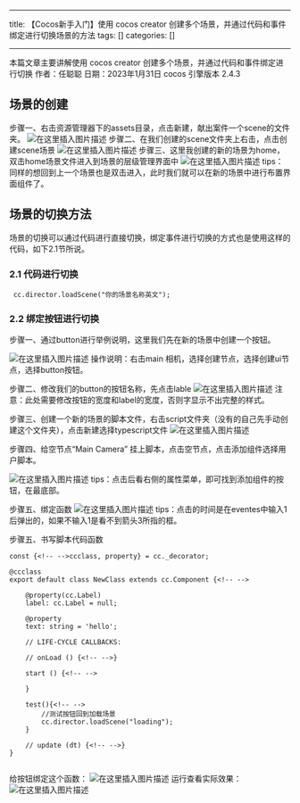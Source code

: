 
--- 
title:  【Cocos新手入门】使用 cocos creator 创建多个场景，并通过代码和事件绑定进行切换场景的方法 
tags: []
categories: [] 

---
>  
 本篇文章主要讲解使用 cocos creator 创建多个场景，并通过代码和事件绑定进行切换 作者：任聪聪 日期：2023年1月31日 cocos 引擎版本 2.4.3 


## 场景的创建

步骤一、右击资源管理器下的assets目录，点击新建，献出案件一个scene的文件夹。 <img src="https://img-blog.csdnimg.cn/0de88756c7b64e99b5b39e06b2f80c29.png" alt="在这里插入图片描述"> 步骤二、在我们创建的scene文件夹上右击，点击创建scene场景 <img src="https://img-blog.csdnimg.cn/2fee7e112a9d487aab427a1e5dfe74ea.png" alt="在这里插入图片描述"> 步骤三、这里我创建的新的场景为home，双击home场景文件进入到场景的层级管理界面中 <img src="https://img-blog.csdnimg.cn/25601afdd2df4e12a58c18dcbb5bf400.png" alt="在这里插入图片描述"> tips：同样的想回到上一个场景也是双击进入，此时我们就可以在新的场景中进行布置界面组件了。

## 场景的切换方法

场景的切换可以通过代码进行直接切换，绑定事件进行切换的方式也是使用这样的代码，如下2.1节所说。

### 2.1 代码进行切换

```
 cc.director.loadScene("你的场景名称英文");

```

### 2.2 绑定按钮进行切换

步骤一、通过button进行举例说明，这里我们先在新的场景中创建一个按钮。

<img src="https://img-blog.csdnimg.cn/eec3a6768cdb4fc297f55c37f1edb8a4.png" alt="在这里插入图片描述"> 操作说明：右击main 相机，选择创建节点，选择创建ui节点，选择button按钮。

步骤二、修改我们的button的按钮名称，先点击lable <img src="https://img-blog.csdnimg.cn/569a4741721b4ad291ae734f923137c5.png" alt="在这里插入图片描述"> 注意：此处需要修改按钮的宽度和label的宽度，否则字显示不出完整的样式。

步骤三、创建一个新的场景的脚本文件，右击script文件夹（没有的自己先手动创建这个文件夹），点击新建选择typescript文件 <img src="https://img-blog.csdnimg.cn/370bc0506c034f71939c40dc55e17648.png" alt="在这里插入图片描述">

步骤四、给空节点“Main Camera” 挂上脚本，点击空节点，点击添加组件选择用户脚本。

<img src="https://img-blog.csdnimg.cn/99d4abd7e5f749e0ae2f37ce5700aafb.png" alt="在这里插入图片描述"> tips：点击后看右侧的属性菜单，即可找到添加组件的按钮，在最底部。

步骤五、绑定函数 <img src="https://img-blog.csdnimg.cn/2bf563f8427b433590b5868c9e06cd47.png" alt="在这里插入图片描述"> tips：点击的时间是在eventes中输入1后弹出的，如果不输入1是看不到箭头3所指的框。

步骤五、书写脚本代码函数

```
const {<!-- -->ccclass, property} = cc._decorator;

@ccclass
export default class NewClass extends cc.Component {<!-- -->

    @property(cc.Label)
    label: cc.Label = null;

    @property
    text: string = 'hello';

    // LIFE-CYCLE CALLBACKS:

    // onLoad () {<!-- -->}

    start () {<!-- -->

    }

    test(){<!-- -->
        //测试按钮回到加载场景
        cc.director.loadScene("loading");
    }

    // update (dt) {<!-- -->}
}


```

给按钮绑定这个函数： <img src="https://img-blog.csdnimg.cn/b52633c42e4f4d0e81eb2f36989526cb.png" alt="在这里插入图片描述"> 运行查看实际效果： <img src="https://img-blog.csdnimg.cn/8183d87b909841b2ba0eac4784030c37.gif" alt="在这里插入图片描述">
